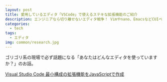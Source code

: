 ```yaml
---
layout: post
title: 愛用しているエディタ「VSCode」で使えるステキな拡張機能のご紹介
description: エンジニアなら切り離せないエディタ戦争！ Vimやnano、EmacsなどCUIベースから秀丸とかAtom、notepad++他のGUIベース高機能エディタやVisual StudioやEclipse、PHP StormなどIDEのぶっちゃけ話
categories:
  - tech
tags:
  - エディタ
img: common/research.jpg
---
```


ゴリゴリ系の現場で必ず話題になる「あなたはどんなエディタを使っていますか？」のお話。


[Visual Studio Code 最小構成の拡張機能をJavaScriptで作成](https://ao-system.net/note/65)
